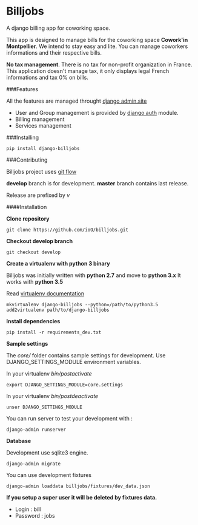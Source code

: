 Billjobs
========

A django billing app for coworking space.

This app is designed to manage bills for the coworking space **Cowork'in Montpellier**.
We intend to stay easy and lite. You can manage coworkers informations and their respective bills.

**No tax management**. There is no tax for non-profit organization in France. This application doesn't manage tax, it 
    only displays legal French informations and tax 0% on bills.

###Features

All the features are managed throught [django admin.site](https://docs.djangoproject.com/en/1.8/ref/contrib/admin/)

- User and Group management is provided by [django auth](https://docs.djangoproject.com/en/dev/topics/auth/) module.
- Billing management
- Services management

###Installing

    pip install django-billjobs

###Contributing

Billjobs project uses [git flow](http://nvie.com/posts/a-successful-git-branching-model/)

**develop** branch is for development.
**master** branch contains last release.

Release are prefixed by *v*

####Installation

**Clone repository**

    git clone https://github.com/ioO/billjobs.git

**Checkout develop branch**

    git checkout develop

**Create a virtualenv with python 3 binary**

Billjobs was initially written with __python 2.7__ and move to __python 3.x__
It works with __python 3.5__

Read [virtualenv documentation](http://virtualenvwrapper.readthedocs.org/en/latest/ "Virtualenv")

    mkvirtualenv django-billjobs --python=/path/to/python3.5
    add2virtualenv path/to/django-billjobs

**Install dependencies**

    pip install -r requirements_dev.txt

**Sample settings**

The *core/* folder contains sample settings for development. Use DJANGO_SETTINGS_MODULE environment variables.

In your virtualenv *bin/postactivate*

    export DJANGO_SETTINGS_MODULE=core.settings

In your virtualenv *bin/postdeactivate*

    unser DJANGO_SETTINGS_MODULE

You can run server to test your development with :

    django-admin runserver

**Database**

Development use sqlite3 engine.

    django-admin migrate

You can use development fixtures

    django-admin loaddata billjobs/fixtures/dev_data.json

**If you setup a super user it will be deleted by fixtures data.**
- Login : bill
- Password : jobs


